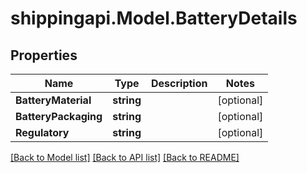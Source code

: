 
# shippingapi.Model.BatteryDetails

## Properties

Name | Type | Description | Notes
------------ | ------------- | ------------- | -------------
**BatteryMaterial** | **string** |  | [optional] 
**BatteryPackaging** | **string** |  | [optional] 
**Regulatory** | **string** |  | [optional] 

[[Back to Model list]](../README.md#documentation-for-models)
[[Back to API list]](../README.md#documentation-for-api-endpoints)
[[Back to README]](../README.md)

